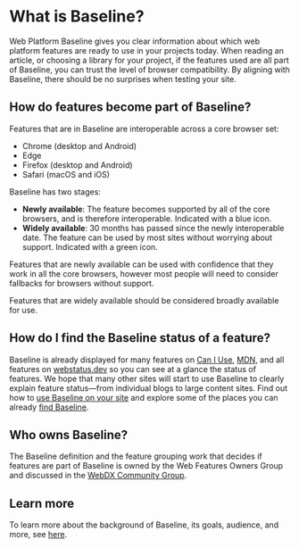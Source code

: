 # What is Baseline?

Web Platform Baseline gives you clear information about which web platform features are ready to use in your projects today. When reading an article, or choosing a library for your project, if the features used are all part of Baseline, you can trust the level of browser compatibility. By aligning with Baseline, there should be no surprises when testing your site.

## How do features become part of Baseline?

Features that are in Baseline are interoperable across a core browser set:

- Chrome (desktop and Android)
- Edge
- Firefox (desktop and Android)
- Safari (macOS and iOS)

Baseline has two stages:

- **Newly available**: The feature becomes supported by all of the core browsers, and is therefore interoperable. Indicated with a blue icon.
- **Widely available**: 30 months has passed since the newly interoperable date. The feature can be used by most sites without worrying about support. Indicated with a green icon.

Features that are newly available can be used with confidence that they work in all the core browsers, however most people will need to consider fallbacks for browsers without support.

Features that are widely available should be considered broadly available for use.

## How do I find the Baseline status of a feature?

Baseline is already displayed for many features on [Can I Use](https://caniuse.com/), [MDN](https://developer.mozilla.org/), and all features on [webstatus.dev](https://webstatus.dev) so you can see at a glance the status of features. We hope that many other sites will start to use Baseline to clearly explain feature status—from individual blogs to large content sites. Find out how to [use Baseline on your site](use-baseline) and explore some of the places you can already [find Baseline](baseline-in-the-wild).

## Who owns Baseline?

The Baseline definition and the feature grouping work that decides if features are part of Baseline is owned by the Web Features Owners Group and discussed in the [WebDX Community Group](webdx-cg).

## Learn more

To learn more about the background of Baseline, its goals, audience, and more, see [here](https://github.com/web-platform-dx/web-features/blob/main/docs/baseline.md).
